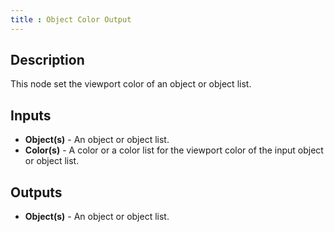 ```yaml
---
title : Object Color Output
---
```


## Description

This node set the viewport color of an object or object list.

## Inputs

- **Object(s)** - An object or object list.
- **Color(s)** - A color or a color list for the viewport color of the input object or object list.

## Outputs

- **Object(s)** - An object or object list.
